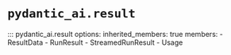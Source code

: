 # `pydantic_ai.result`

::: pydantic_ai.result
    options:
      inherited_members: true
      members:
        - ResultData
        - RunResult
        - StreamedRunResult
        - Usage
